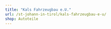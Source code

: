```yaml
---
title: "Kals Fahrzeugbau e.U."
url: /st-johann-in-tirol/kals-fahrzeugbau-e-u/
shop: Autoteile
---
```

